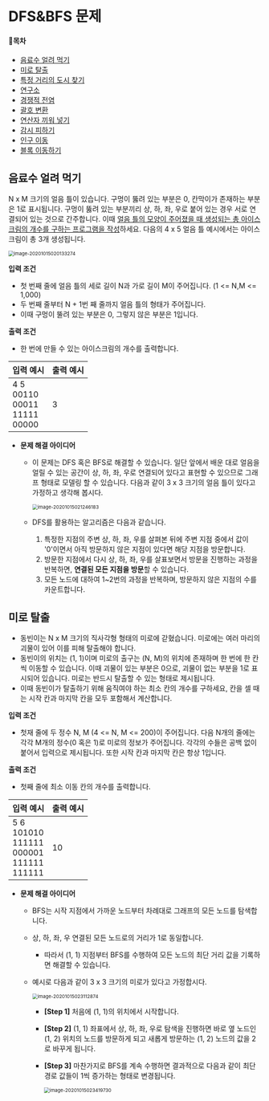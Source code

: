 # DFS&BFS 문제

#### 📝목차

- [음료수 얼려 먹기](#음료수-얼려-먹기)
- [미로 탈출](#미로-탈출)
- [특정 거리의 도시 찾기](#https://www.acmicpc.net/problem/18352)
- [연구소](#https://www.acmicpc.net/problem/14502)
- [경쟁적 전염](#https://www.acmicpc.net/problem/18405)
- [괄호 변환](#https://programmers.co.kr/learn/courses/30/lessons/60058)
- [연산자 끼워 넣기](#https://www.acmicpc.net/problem/14888)
- [감시 피하기](#https://www.acmicpc.net/problem/18428)
- [인구 이동](#https://www.acmicpc.net/problem/16234)
- [블록 이동하기](#https://programmers.co.kr/learn/courses/30/lessons/60063)



## 음료수 얼려 먹기

N x M 크기의 얼음 틀이 있습니다. 구멍이 뚫려 있는 부분은 0, 칸막이가 존재하는 부분은 1로 표시됩니다. 구멍이 뚫려 있는 부분끼리 상, 하, 좌, 우로 붙어 있는 경우 서로 연결되어 있는 것으로 간주합니다. 이때 <u>얼음 틀의 모양이 주어졌을 때 생성되는 총 아이스크림의 개수를 구하는 프로그램을 작성</u>하세요. 다음의 4 x 5 얼음 틀 예시에서는 아이스크림이 총 3개 생성됩니다.

<img src="C:\Users\ann\AppData\Roaming\Typora\typora-user-images\image-20201015020133274.png" alt="image-20201015020133274" style="zoom:67%;" />

**입력 조건**

- 첫 번째 줄에 얼음 틀의 세로 길이 N과 가로 길이 M이 주어집니다. (1 <= N,M <= 1,000)
- 두 번째 줄부터 N + 1번 째 줄까지 얼음 틀의 형태가 주어집니다.
- 이때 구멍이 뚤려 있는 부분은 0, 그렇지 않은 부분은 1입니다.

**출력 조건**

- 한 번에 만들 수 있는 아이스크림의 개수를 출력합니다.

| 입력 예시                                       | 출력 예시 |
| ----------------------------------------------- | --------- |
| 4 5<br />00110<br />00011<br />11111<br />00000 | 3         |

- **문제 해결 아이디어**
  - 이 문제는 DFS 혹은 BFS로 해결할 수 있습니다. 일단 앞에서 배운 대로 얼음을 얼릴 수 있는 공간이 상, 하, 좌, 우로 연결되어 있다고 표현할 수 있으므로 그래프 형태로 모델링 할 수 있습니다. 다음과 같이 3 x 3 크기의 얼음 틀이 있다고 가정하고 생각해 봅시다.
    
    <img src="C:\Users\ann\AppData\Roaming\Typora\typora-user-images\image-20201015021246183.png" alt="image-20201015021246183" style="zoom:67%;" />
    
  - DFS를 활용하는 알고리즘은 다음과 같습니다.
    1. 특정한 지점의 주변 상, 하, 좌, 우를 살펴본 뒤에 주변 지점 중에서 값이 '0'이면서 아직 방문하지 않은 지점이 있다면 해당 지점을 방문합니다.
    2. 방문한 지점에서 다시 상, 하, 좌, 우를 살표보면서 방문을 진행하는 과정을 반복하면, **연결된 모든 지점을 방문**할 수 있습니다.
    3. 모든 노드에 대하여 1~2번의 과정을 반복하며, 방문하지 않은 지점의 수를 카운트합니다.

## 미로 탈출

- 동빈이는 N x M 크기의 직사각형 형태의 미로에 갇혔습니다. 미로에는 여러 마리의 괴물이 있어 이를 피해 탈출해야 합니다.
- 동빈이의 위치는 (1, 1)이며 미로의 출구는 (N, M)의 위치에 존재하며 한 번에 한 칸씩 이동할 수 있습니다. 이때 괴물이 있는 부분은 0으로, 괴물이 없는 부분을 1로 표시되어 있습니다. 미로는 반드시 탈출할 수 있는 형태로 제시됩니다.
- 이때 동빈이가 탈출하기 위해 움직여야 하는 최소 칸의 개수를 구하세요, 칸을 셀 때는 시작 칸과 마지막 칸을 모두 포함해서 계산합니다.

**입력 조건**

- 첫재 줄에 두 정수 N, M (4 <= N, M <= 200)이 주어집니다. 다음 N개의 줄에는 각각 M개의 정수(0 혹은 1)로 미로의 정보가 주어집니다. 각각의 수들은 공백 없이 붙어서 입력으로 제시됩니다. 또한 시작 칸과 마지막 칸은 항상 1입니다.

**출력 조건**

- 첫째 줄에 최소 이동 칸의 개수를 출력합니다.

| 입력 예시                                                    | 출력 예시 |
| ------------------------------------------------------------ | --------- |
| 5 6<br />101010<br />111111<br />000001<br />111111<br />111111 | 10        |

- **문제 해결 아이디어**
  - BFS는 시작 지점에서 가까운 노드부터 차례대로 그래프의 모든 노드를 탐색합니다.
  
  - 상, 하, 좌, 우 연결된 모든 노드로의 거리가 1로 동일합니다.
    
    - 따라서 (1, 1) 지점부터 BFS를 수행하여 모든 노드의 최단 거리 값을 기록하면 해결할 수 있습니다.
    
  - 예시로 다음과 같이 3 x 3 크기의 미로가 있다고 가정합시다.
    
    <img src="C:\Users\ann\AppData\Roaming\Typora\typora-user-images\image-20201015023112874.png" alt="image-20201015023112874" style="zoom: 67%;" />
    
    - **[Step 1]** 처음에 (1, 1)의 위치에서 시작합니다.
    
    - **[Step 2]** (1, 1) 좌표에서 상, 하, 좌, 우로 탐색을 진행하면 바로 옆 노드인 (1, 2) 위치의 노드를 방문하게 되고 새롭게 방문하는 (1, 2) 노드의 값을 2로 바꾸게 됩니다.
    
    - **[Step 3]** 마찬가지로 BFS를 계속 수행하면 결과적으로 다음과 같이 최단 경로 값들이 1씩 증가하는 형태로 변경됩니다.  
      
      <img src="C:\Users\ann\AppData\Roaming\Typora\typora-user-images\image-20201015023419730.png" alt="image-20201015023419730" style="zoom:67%;" />